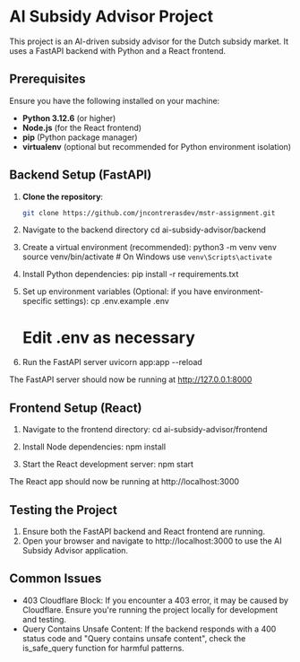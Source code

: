 # AI Subsidy Advisor Project

This project is an AI-driven subsidy advisor for the Dutch subsidy market. It uses a FastAPI backend with Python and a React frontend.

## Prerequisites

Ensure you have the following installed on your machine:

- **Python 3.12.6** (or higher)
- **Node.js** (for the React frontend)
- **pip** (Python package manager)
- **virtualenv** (optional but recommended for Python environment isolation)

## Backend Setup (FastAPI)

1. **Clone the repository**:
   ```bash
   git clone https://github.com/jncontrerasdev/mstr-assignment.git
   
2. Navigate to the backend directory
    cd ai-subsidy-advisor/backend

3. Create a virtual environment (recommended):
    python3 -m venv venv
    source venv/bin/activate  # On Windows use `venv\Scripts\activate`

4. Install Python dependencies:
    pip install -r requirements.txt

5. Set up environment variables (Optional: if you have environment-specific settings):
    cp .env.example .env
    # Edit .env as necessary

6. Run the FastAPI server
    uvicorn app:app --reload

The FastAPI server should now be running at http://127.0.0.1:8000

## Frontend Setup (React)

1. Navigate to the frontend directory:
    cd ai-subsidy-advisor/frontend

2. Install Node dependencies:
    npm install

3. Start the React development server:
    npm start

The React app should now be running at http://localhost:3000

## Testing the Project

1. Ensure both the FastAPI backend and React frontend are running.
2. Open your browser and navigate to http://localhost:3000 to use the AI Subsidy Advisor application.

## Common Issues
- 403 Cloudflare Block: If you encounter a 403 error, it may be caused by Cloudflare. Ensure you're running the project locally for development and testing.
- Query Contains Unsafe Content: If the backend responds with a 400 status code and "Query contains unsafe content", check the is_safe_query function for harmful patterns.
